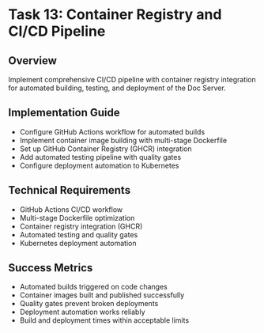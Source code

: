 # Task 13: Container Registry and CI/CD Pipeline

## Overview
Implement comprehensive CI/CD pipeline with container registry integration for automated building, testing, and deployment of the Doc Server.

## Implementation Guide
- Configure GitHub Actions workflow for automated builds
- Implement container image building with multi-stage Dockerfile
- Set up GitHub Container Registry (GHCR) integration
- Add automated testing pipeline with quality gates
- Configure deployment automation to Kubernetes

## Technical Requirements
- GitHub Actions CI/CD workflow
- Multi-stage Dockerfile optimization
- Container registry integration (GHCR)
- Automated testing and quality gates
- Kubernetes deployment automation

## Success Metrics
- Automated builds triggered on code changes
- Container images built and published successfully
- Quality gates prevent broken deployments
- Deployment automation works reliably
- Build and deployment times within acceptable limits